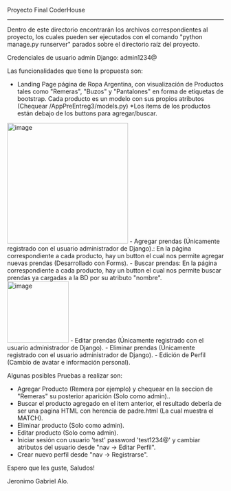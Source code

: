 Proyecto Final CoderHouse

-------------------------------------------

Dentro de este directorio encontrarán los archivos correspondientes al proyecto, los cuales pueden ser ejecutados con el comando "python manage.py runserver" parados sobre el directorio raíz del proyecto.

Credenciales de usuario admin Django: admin1234@

Las funcionalidades que tiene la propuesta son:
- Landing Page página de Ropa Argentina, con visualización de Productos tales como "Remeras", "Buzos" y "Pantalones" en forma de etiquetas de bootstrap. Cada producto es un modelo con sus propios atributos (Chequear /AppPreEntreg3/models.py) *Los items de los productos están debajo de los buttons para agregar/buscar.
<img width="281" alt="image" src="https://user-images.githubusercontent.com/69547075/235325209-5d1fe43d-a0ce-414e-87ff-6a36bd91d262.png">
- Agregar prendas (Únicamente registrado con el usuario administrador de Django).: En la página correspondiente a cada producto, hay un button el cual nos permite agregar nuevas prendas (Desarrollado con Forms).
- Buscar prendas: En la página correspondiente a cada producto, hay un button el cual nos permite buscar prendas ya cargadas a la BD por su atributo "nombre".
<img width="143" alt="image" src="https://user-images.githubusercontent.com/69547075/235325221-e4bc7b0f-6975-4d3d-9907-ec293628030f.png">
- Editar prendas (Únicamente registrado con el usuario administrador de Django).
- Eliminar prendas (Únicamente registrado con el usuario administrador de Django).
- Edición de Perfil (Cambio de avatar e información personal).

Algunas posibles Pruebas a realizar son:
- Agregar Producto (Remera por ejemplo) y chequear en la seccion de "Remeras" su posterior aparición (Solo como admin)..
- Buscar el producto agregado en el item anterior, el resultado debería de ser una pagina HTML con herencia de padre.html (La cual muestra el MATCH).
- Eliminar producto (Solo como admin).
- Editar producto (Solo como admin).
- Iniciar sesión con usuario 'test' password 'test1234@' y cambiar atributos del usuario desde "nav -> Editar Perfil".
- Crear nuevo perfil desde "nav -> Registrarse".

Espero que les guste,
Saludos!


Jeronimo Gabriel Alo.
